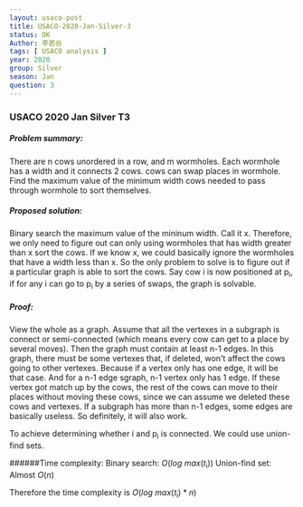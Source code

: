 ```yaml
---
layout: usaco-post
title: USACO-2020-Jan-Silver-3
status: OK
Author: 李若谷
tags: [ USACO analysis ]
year: 2020
group: Silver
season: Jan
question: 3
---
```

### USACO 2020 Jan Silver T3
##### Problem summary:
There are n cows unordered in a row, and m wormholes. Each wormhole has a width and it connects 2 cows. cows can swap places in wormhole. Find the maximum value of the minimum width cows needed to pass through wormhole to sort themselves.
##### Proposed solution:
Binary search the maximum value of the mininum width. Call it x. 
Therefore, we only need to figure out can only using wormholes that has width greater than x sort the cows. 
If we know x, we could basically ignore the wormholes that have a width less than x.
So the only problem to solve is to figure out if a particular graph is able to sort the cows. 
Say cow i is now positioned at p<sub>i</sub>, if for any i can go to p<sub>i</sub> by a series of swaps, the graph is solvable. 

##### Proof: 

View the whole as a graph. Assume that all the vertexes in a subgraph is connect or semi-connected (which means every cow can get to a place by several moves). Then the graph must contain at least n-1 edges. In this graph, there must be some vertexes that, if deleted, won't affect the cows going to other vertexes. Because if a vertex only has one edge, it will be that case. And for a n-1 edge sgraph, n-1 vertex only has 1 edge. If these vertex got match up by the cows, the rest of the cows can move to their places without moving these cows, since we can assume we deleted these cows and vertexes. If a subgraph has more than n-1 edges, some edges are basically useless. So definitely, it will also work. 

To achieve determining whether i and p<sub>i</sub> is connected. We could use union-find sets. 

######Time complexity:
Binary search: $O(log$ $max(t$<sub>i</sub>$))$
Union-find set: Almost $O(n)$

Therefore the time complexity is $O(log$ $max(t$<sub>i</sub>$)*n)$



